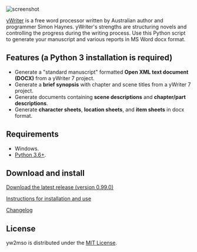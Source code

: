 ![screenshot](Screenshots/screen01.png)



[yWriter](http://spacejock.com/yWriter7.html) is a free word processor written by Australian author and programmer Simon Haynes. yWriter's strengths are structuring novels and controlling the progress during the writing process. Use this Python script to generate your manuscript and various reports in MS Word docx format.


## Features (a Python 3 installation is required)

- Generate a "standard manuscript" formatted **Open XML text document (DOCX)** from a yWriter 7 project.
- Generate a **brief synopsis** with chapter and scene titles from a yWriter 7 project.
- Generate documents containing **scene descriptions** and **chapter/part descriptions**.
- Generate **character sheets**, **location sheets**, and **item sheets** in docx format.
  
## Requirements

- Windows.
- [Python 3.6+](https://www.python.org).  

## Download and install

[Download the latest release (version 0.99.0)](https://raw.githubusercontent.com/peter88213/yw2mso/main/dist/yw2mso_v0.99.0.zip)

[Instructions for installation and use](usage)

[Changelog](changelog)

## License

yw2mso is distributed under the [MIT License](http://www.opensource.org/licenses/mit-license.php).


 




